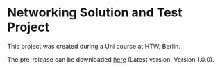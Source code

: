 # Networking Solution and Test Project
This project was created during a Uni course at HTW, Berlin.

The pre-release can be downloaded [here](https://github.com/AyuCalices/IC2UnityClient/releases/tag/1.0.0) (Latest version: Version 1.0.0).
